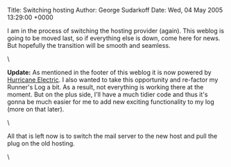 Title: Switching hosting
Author: George Sudarkoff
Date: Wed, 04 May 2005 13:29:00 +0000

I am in the process of switching the hosting provider (again). This
weblog is going to be moved last, so if everything else is down, come
here for news. But hopefully the transition will be smooth and seamless.

\

**Update:** As mentioned in the footer of this weblog it is now powered
by [Hurricane Electric](http://www.he.com). I also wanted to take this
opportunity and re-factor my Runner's Log a bit. As a result, not
everything is working there at the moment. But on the plus side, I'll
have a much tidier code and thus it's gonna be much easier for me to add
new exciting functionality to my log (more on that later).

\

All that is left now is to switch the mail server to the new host and
pull the plug on the old hosting.

\

